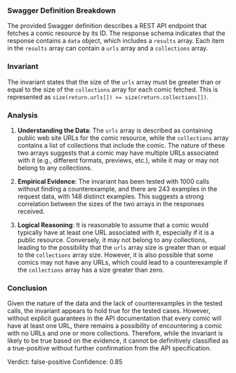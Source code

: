 ### Swagger Definition Breakdown
The provided Swagger definition describes a REST API endpoint that fetches a comic resource by its ID. The response schema indicates that the response contains a `data` object, which includes a `results` array. Each item in the `results` array can contain a `urls` array and a `collections` array.

### Invariant
The invariant states that the size of the `urls` array must be greater than or equal to the size of the `collections` array for each comic fetched. This is represented as `size(return.urls[]) >= size(return.collections[])`.

### Analysis
1. **Understanding the Data**: The `urls` array is described as containing public web site URLs for the comic resource, while the `collections` array contains a list of collections that include the comic. The nature of these two arrays suggests that a comic may have multiple URLs associated with it (e.g., different formats, previews, etc.), while it may or may not belong to any collections.

2. **Empirical Evidence**: The invariant has been tested with 1000 calls without finding a counterexample, and there are 243 examples in the request data, with 148 distinct examples. This suggests a strong correlation between the sizes of the two arrays in the responses received.

3. **Logical Reasoning**: It is reasonable to assume that a comic would typically have at least one URL associated with it, especially if it is a public resource. Conversely, it may not belong to any collections, leading to the possibility that the `urls` array size is greater than or equal to the `collections` array size. However, it is also possible that some comics may not have any URLs, which could lead to a counterexample if the `collections` array has a size greater than zero.

### Conclusion
Given the nature of the data and the lack of counterexamples in the tested calls, the invariant appears to hold true for the tested cases. However, without explicit guarantees in the API documentation that every comic will have at least one URL, there remains a possibility of encountering a comic with no URLs and one or more collections. Therefore, while the invariant is likely to be true based on the evidence, it cannot be definitively classified as a true-positive without further confirmation from the API specification.

Verdict: false-positive
Confidence: 0.85
